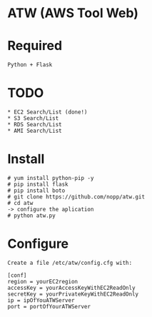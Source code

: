 # ATW (AWS Tool Web)

Required
========
	Python + Flask

TODO
====
	* EC2 Search/List (done!)
	* S3 Search/List
	* RDS Search/List
	* AMI Search/List

Install
=======
	# yum install python-pip -y
	# pip install flask
	# pip install boto
	# git clone https://github.com/nopp/atw.git
	# cd atw
	-> configure the aplication
	# python atw.py

Configure
=========

	Create a file /etc/atw/config.cfg with:

	[conf]
	region = yourEC2region
	accessKey = yourAccessKeyWithEC2ReadOnly
	secretKey = yourPrivateKeyWithEC2ReadOnly
	ip = ipOfYouATWServer
	port = portOfYourATWServer